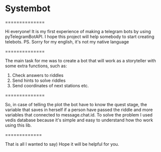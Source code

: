 # Systembot

==============

Hi everyone! It is my first experience of making a telegram bots by using pyTelegramBotAPI.
I hope this project will help somebody to start creating telebots.
PS. Sorry for my english, it's not my native language

==============

The main task for me was to create a bot that will work as a storyteller with some extra functions, such as:
1. Check answers to riddles
2. Send hints to solve riddles
3. Send coordinates of next stations etc.

==============

So, in case of telling the plot the bot have to know the quest stage, the variable that saves in herself if a person have passed the riddle and more variables that connected to message.chat.id. To solve the problem I used vedis database because it's simple and easy to understand how tho work using this lib.

=============

That is all I wanted to say) Hope it will be helpful for you.
